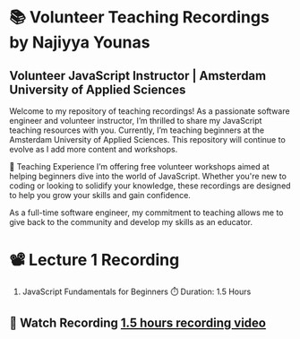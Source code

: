 # 📚 Volunteer Teaching Recordings by Najiyya Younas
## Volunteer JavaScript Instructor | Amsterdam University of Applied Sciences 

Welcome to my repository of teaching recordings! As a passionate software engineer and volunteer instructor, I’m thrilled to share my JavaScript teaching resources with you. Currently, I’m teaching beginners at the Amsterdam University of Applied Sciences. This repository will continue to evolve as I add more content and workshops.

🎯 Teaching Experience
I’m offering free volunteer workshops aimed at helping beginners dive into the world of JavaScript. Whether you're new to coding or looking to solidify your knowledge, these recordings are designed to help you grow your skills and gain confidence.

As a full-time software engineer, my commitment to teaching allows me to give back to the community and develop my skills as an educator.

# **📽️ Lecture 1 Recording**
1. JavaScript Fundamentals for Beginners
⏱️ Duration: 1.5 Hours
## 🎥 Watch Recording [1.5 hours recording video](https://drive.google.com/file/d/1uJVjnxyAqxXbUoqOCgofDBd0b-ohVJG4/view?usp=drive_link)



